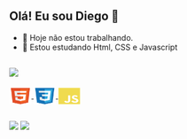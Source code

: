 ## Olá! Eu sou Diego 👋



- 🔭 Hoje não estou trabalhando.
- 🌱 Estou estudando Html, CSS e Javascript
  
 ##
<div>
<a href="//github.com/diegof856">
<img height="180em" src="https://github-readme-stats.vercel.app/api?username=diegof856&show_icons=true&theme=tokyonight"/>
</div>
<div style="display: inline_block"><br>
  <img align="center" alt="Rafa-HTML" height="30" width="40" src="https://raw.githubusercontent.com/devicons/devicon/master/icons/html5/html5-original.svg">
  <img align="center" alt="Rafa-CSS" height="30" width="40" src="https://raw.githubusercontent.com/devicons/devicon/master/icons/css3/css3-original.svg">
  <img align="center" alt="Rafa-Js" height="30" width="40" src="https://raw.githubusercontent.com/devicons/devicon/master/icons/javascript/javascript-plain.svg">
</div>
  
##
   <div>
  <a href = "mailto:diegofelipe1025@gmail.com"><img src="https://img.shields.io/badge/-Gmail-%23EA4335?style=for-the-badge&logo=gmail&logoColor=white" target="_blank"></a>
  <a href="https://www.linkedin.com/in/diegofelipeti"(https://www.linkedin.com/in/diegofelipeti/)" target="_blank"><img src="https://img.shields.io/badge/-LinkedIn-%230077B5?style=for-the-badge&logo=linkedin&logoColor=white" target="_blank"></a>
</div>


<!--![Snake animation](https://github.com/diegof856/diegof856/blob/output/github-contribution-grid-snake.svg) -- >

